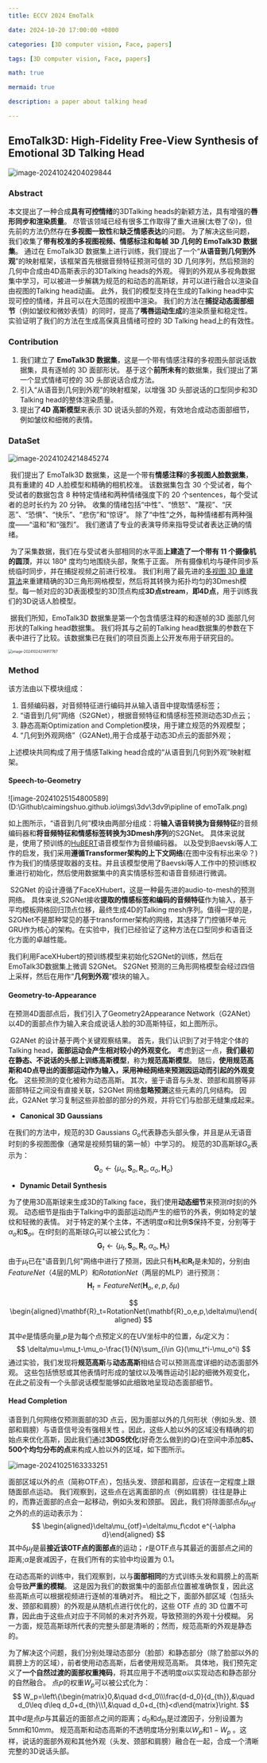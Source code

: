 ```yaml
---
title: ECCV 2024 EmoTalk

date: 2024-10-20 17:00:00 +0800

categories: [3D computer vision, Face, papers]

tags: [3D computer vision, Face, papers]

math: true

mermaid: true

description: a paper about talking head

---
```


## EmoTalk3D: High-Fidelity Free-View Synthesis of Emotional 3D Talking Head

![image-20241024204029844](D:\Github\caimingshuo.github.io\imgs\3dv\3dv9\EmoTalk.png)

### Abstract

本文提出了一种合成**具有可控情绪**的3DTalking heads的新颖方法，具有增强的**唇形同步和渲染质量**。 尽管该领域已经有很多工作取得了重大进展(太卷了😵)，但先前的方法仍然存在**多视图一致性**和**缺乏情感表达**的问题。 为了解决这些问题，我们收集了**带有校准的多视图视频、情感标注和每帧 3D 几何的 EmoTalk3D 数据集**。 通过在 EmoTalk3D 数据集上进行训练，我们提出了一个“**从语音到几何到外观**”的映射框架，该框架首先根据音频特征预测可信的 3D 几何序列，然后预测的几何中合成由4D高斯表示的3DTalking heads的外观。 得到的外观从多视角数据集中学习，可以被进一步解耦为规范的和动态的高斯球，并可以进行融合以渲染自由视图的Talking head动画。 此外，我们的模型支持在生成的Talking head中实现可控的情绪，并且可以在大范围的视图中渲染。 我们的方法在**捕捉动态面部细节**（例如皱纹和微妙表情）的同时，提高了**嘴唇运动生成**的渲染质量和稳定性。 实验证明了我们的方法在生成高保真且情绪可控的 3D Talking head上的有效性。

### Contribution

1. 我们建立了 **EmoTalk3D 数据集**，这是一个带有情感注释的多视图头部说话数据集，具有逐帧的 3D 面部形状。 基于这个**前所未有**的数据集，我们提出了第一个显式情绪可控的 3D 头部说话合成方法。
2. 引入“从语音到几何到外观”的映射框架，以增强 3D 头部说话的口型同步和3D Talking head的整体渲染质量。
3. 提出了**4D 高斯模型**来表示 3D 说话头部的外观，有效地合成动态面部细节，例如皱纹和细微的表情。

### DataSet

![image-20241024214845274](D:\Github\caimingshuo.github.io\imgs\3dv\3dv9\EmoTalk_dataset.png)

​		我们提出了 EmoTalk3D 数据集，这是一个带有**情感注释**的**多视图人脸数据集**，具有重建的 4D 人脸模型和精确的相机校准。 该数据集包含 30 个受试者，每个受试者的数据包含 8 种特定情绪和两种情绪强度下的 20 个sentences，每个受试者的总时长约为 20 分钟。 收集的情绪包括“中性”、“愤怒”、“蔑视”、“厌恶”、“恐惧”、“快乐”、“悲伤”和“惊讶”。 除了“中性”之外，每种情绪都有两种强度——“温和”和“强烈”。 我们邀请了专业的表演导师来指导受试者表达正确的情绪。

​		为了采集数据，我们在与受试者头部相同的水平面**上建造了一个带有 11 个摄像机的圆顶**，并以 180° 度均匀地围绕头部，聚焦于正面。 所有摄像机均与硬件同步系统临时同步，并在捕捉视频之前进行校准。 我们利用了最先进的[多视图 3D 重建算法](https://github.com/jzhangbs/Vis-MVSNet)来重建精确的3D三角形网格模型，然后将其转换为拓扑均匀的3Dmesh模型。每一帧对应的3D表面模型的3D顶点构成**3D点stream**，**即4D点**，用于训练我们的3D说话人脸模型。

​		据我们所知，EmoTalk3D 数据集是第一个包含情感注释的和逐帧的3D 面部几何形状的Talking head数据集。 我们将其与之前的Talking head数据集的参数在下表中进行了比较。该数据集已在我们的项目页面上公开发布用于研究目的。 

<img src="D:\Github\caimingshuo.github.io\imgs\3dv\3dv9\dataset_para.png" alt="image-20241024214917767" style="zoom:50%;" />

### Method

该方法由以下模块组成：

1. 音频编码器，对音频特征进行编码并从输入语音中提取情感标签；  
2. “语音到几何”网络（S2GNet），根据音频特征和情感标签预测动态3D点云；
3. 静态高斯Optimization and Completion模块，用于建立规范的外观模型；
4. “几何到外观网络”（G2ANet),用于合成基于动态3D点云的面部外观；

上述模块共同构成了用于情感Talking head合成的“从语音到几何到外观”映射框架。

#### Speech-to-Geometry

![image-20241025154800589](D:\Github\caimingshuo.github.io\imgs\3dv\3dv9\pipline of emoTalk.png)

如上图所示，“语音到几何”模块由两部分组成：将**输入语音转换为音频特征**的音频编码器和**将音频特征和情感标签转换为3Dmesh序列**的S2GNet。 具体来说就是，使用了预训练的[HuBERT](https://arxiv.org/abs/2106.07447)语音模型作为音频编码器。 以及受到Baevski等人工作的启发，我们采用**遵循Transformer架构的上下文网络**(在图中没有标出来😵？)作为我们的情感提取器的支柱。并且该模型使用了Baevski等人工作中的预训练权重进行初始化，然后使用数据集中的真实情感标签和语音音频进行微调。

​		S2GNet 的设计遵循了FaceXHubert，这是一种最先进的audio-to-mesh的预测网络。 具体来说,S2GNet接收**提取的情感标签和编码的音频特征**作为输入，基于平均模板网格回归顶点位移，最终生成4D的Talking mesh序列。值得一提的是，S2GNet不是那种常见的基于transformer架构的网络，其选择了门控循环单元GRU作为核心的架构。在实验中，我们已经验证了这种方法在口型同步和语音泛化方面的卓越性能。

​		我们利用FaceXHubert的预训练模型来初始化S2GNet的训练，然后在EmoTalk3D数据集上微调 S2GNet。  S2GNet 预测的三角形网格模型会经过四倍上采样，然后在用作“**几何到外观**”模块的输入。

#### Geometry-to-Appearance

在预测4D面部点后，我们引入了Geometry2Appearance Network（G2ANet）以4D的面部点作为输入来合成说话人脸的3D高斯特征，如上图所示。

​		G2ANet 的设计基于两个关键观察结果。 首先，我们认识到了对于特定个体的Talking head，**面部运动会产生相对较小的外观变化**。 考虑到这一点，**我们最初在静态、不说话的头部上训练高斯模型**，称为**规范高斯模型**。 随后，**使用规范高斯和4D点导出的面部运动作为输入，采用神经网络来预测因运动而引起的外观变化**。 这些预测的变化被称为动态高斯。 其次，鉴于语音与头发、颈部和肩膀等非面部特征之间没有直接关联，S2GNet 网络**忽略预测**这些元素的几何结构。 因此，G2ANet 学习复制这些非脸部的部分的外观，并将它们与脸部无缝集成起来。

* **Canonical 3D Gaussians**

在我们的方法中，规范的3D Gaussians $G_{o}$代表静态头部头像，并且是从无语音时刻的多视图图像（通常是视频剪辑的第一帧）中学习的。 规范的3D高斯球$G_{o}$表示为：
$$
\mathbf{G}_{o}\leftarrow\{\mu_{o},\mathbf{S}_{o},\mathbf{R}_{o},\alpha_{o},\mathbf{H}_{o}\}
$$

* **Dynamic Detail Synthesis**

为了使用3D高斯球来生成3D的Talking face，我们使用**动态细节**来预测$t$时刻的外观。 动态细节是指由于Talking中的面部运动而产生的细节的外表，例如特定的皱纹和轻微的表情。 对于特定的某个主体，不透明度$\alpha$和比例$\mathbf{S}$保持不变，分别等于$\alpha_{o}$和$\mathbf{S}_{o}$。在$t$时刻的高斯球$G_{t}$可以被公式化为：
$$
\mathbf{G}_{t}\leftarrow\{\mu_{t},\mathbf{S}_{o},\mathbf{R}_{t},\alpha_{o},\mathbf{H}_{t}\}
$$
由于$\mu_{t}$已在"语音到几何"网络中进行了预测，因此只有$\mathbf{H}_{t}$和$\mathbf{R}_{t}$是未知的，分别由$FeatureNet$（4层的MLP）和$RotationNet$（两层的MLP）进行预测：
$$
\mathbf{H}_{t}=FeatureNet(\mathbf{H}_{o},e,p,\delta\mu)
$$

$$
\begin{aligned}\mathbf{R}_t=RotationNet(\mathbf{R}_o,e,p,\delta\mu)\end{aligned}
$$

其中$e$是情感向量,$p$是为每个点预定义的在UV坐标中的位置，$\delta\mu$定义为：
$$
\delta\mu=\mu_t-\mu_o-\frac{1}{N}\sum_{i\in G}(\mu_t^i-\mu_o^i)
$$
通过实验，我们发现将**规范高斯**与**动态高斯**相结合可以预测高度详细的动态面部外观。 这些包括愤怒或其他表情时形成的皱纹以及嘴唇运动引起的细微外观变化，在此之前没有一个头部说话模型能够如此细致地呈现动态面部细节。

#### Head Completion

语音到几何网络仅预测面部的3D 点云，因为面部以外的几何形状（例如头发、颈部和肩膀）与语音信号没有强相关性 。因此，这些人脸以外的区域没有精确的初始点来优化高斯，因此我们通过**3DGS优化**(好奇怎么做到的😋)在空间中添加**85、500个均匀分布的点**来构成人脸以外的区域，如下图所示。

![image-20241025163333251](D:\Github\caimingshuo.github.io\imgs\3dv\3dv9\EmoTalk2.png)

面部区域以外的点（简称OTF点），包括头发、颈部和肩部，应该在一定程度上跟随面部点运动。 我们观察到，这些点在远离面部的点（例如肩膀）往往是静止的，而靠近面部的点会一起移动，例如头发和颈部。 因此，我们将除面部点$\delta\mu_{otf}$之外的点的运动表示为：
$$
\begin{aligned}\delta\mu_{otf}=\delta\mu_f\cdot e^{-\alpha d}\end{aligned}
$$
其中$\delta\mu_{f}$是最**接近该OTF点的面部点**的运动；  $r$是OTF点与其最近的面部点之间的距离;$\alpha$是衰减因子，在我们所有的实验中均设置为 0.1。

​		在动态高斯的训练中，我们观察到，以与**面部相同**的方式训练头发和肩膀上的高斯会导致**严重的模糊**。 这是因为我们的数据集中的面部点位置被准确恢复，因此这些高斯点可以根据视频进行逐帧的准确对齐。 相比之下，面部外部区域（包括头发、颈部和肩膀）的外观是从随机点进行优化的，这些 OTF 点的 3D 位置不可靠，因此由于这些点对应于不同帧的未对齐外观，导致预测的外观十分模糊。 另一方面，规范高斯球所代表的完整头部是清晰的；然而，规范高斯的外观是静态的。

​		为了解决这个问题，我们分别处理动态部分（脸部）和静态部分（除了脸部以外的肩膀上方的区域），前者使用动态高斯，后者使用规范高斯。 具体地，我们预先定义了**一个自然过渡的面部权重掩码**，将其应用于不透明度$\alpha$以实现动态和静态部分的自然融合。 点$p$的权重$W_{p}$可以被公式化为：
$$
W_p=\left\{\begin{matrix}0,&\quad d<d_0\\\frac{d-d_0}{d_{th}},&\quad d_0\leq d\leq d_0+d_{th}\\1,&\quad d_0+d_{th}<d\end{matrix}\right.
$$
其中$d$是点$p$与其最近的面部点之间的距离；$d_{0}$和$d_{th}$是过渡因子，分别设置为$5mm$和$10mm$。 规范高斯和动态高斯的不透明度场分别乘以$W_{p}$和$1-W_{p}$ 。这样，说话的面部外观和其他外观（头发、颈部和肩膀）融合在一起，合成一个清晰完整的3D说话头部。

















